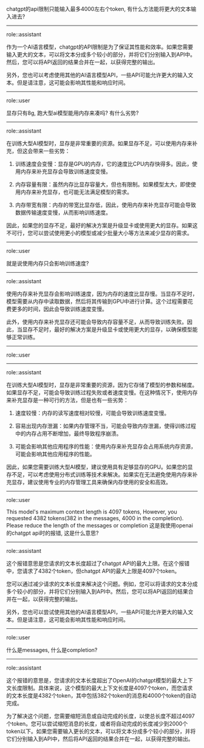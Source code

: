 chatgpt的api限制只能输入最多4000左右个token, 有什么方法能将更大的文本输入进去?

<hr class="__chatgpt_plugin">

role::assistant



作为一个AI语言模型，chatgpt的API限制是为了保证其性能和效率。如果您需要输入更大的文本，可以将文本分成多个较小的部分，并将它们分别输入到API中。然后，您可以将API返回的结果合并在一起，以获得完整的输出。

另外，您也可以考虑使用其他的AI语言模型API，一些API可能允许更大的输入文本。但是请注意，这可能会影响其性能和响应时间。

<hr class="__chatgpt_plugin">

role::user

显存只有8g, 跑大型ai模型能用内存来凑吗? 有什么劣势?

<hr class="__chatgpt_plugin">

role::assistant

在训练大型AI模型时，显存是非常重要的资源。如果显存不足，可以使用内存来补充，但这会带来一些劣势：

1. 训练速度会变慢：显存是GPU的内存，它的速度比CPU内存快得多。因此，使用内存来补充显存会导致训练速度变慢。

2. 内存容量有限：虽然内存比显存容量大，但也有限制。如果模型太大，即使使用内存来补充显存，也可能无法满足模型的需求。

3. 内存带宽有限：内存的带宽比显存低，因此，使用内存来补充显存可能会导致数据传输速度变慢，从而影响训练速度。

因此，如果您的显存不足，最好的解决方案是升级显卡或使用更大的显存。如果这不可行，您可以尝试使用更小的模型或减少批量大小等方法来减少显存的需求。

<hr class="__chatgpt_plugin">

role::user

就是说使用内存只会影响训练速度?

<hr class="__chatgpt_plugin">

role::assistant

使用内存来补充显存会影响训练速度，因为内存的速度比显存慢。当显存不足时，模型需要从内存中读取数据，然后将其传输到GPU中进行计算。这个过程需要花费更多的时间，因此会导致训练速度变慢。

此外，使用内存来补充显存还可能会导致内存容量不足，从而导致训练失败。因此，当显存不足时，最好的解决方案是升级显卡或使用更大的显存，以确保模型能够正常训练。

<hr class="__chatgpt_plugin">

role::user



<hr class="__chatgpt_plugin">

role::assistant

在训练大型AI模型时，显存是非常重要的资源，因为它存储了模型的参数和梯度。如果显存不足，可能会导致训练过程失败或者速度变慢。在这种情况下，使用内存来补充显存是一种可行的方法，但是也有一些劣势：

1. 速度较慢：内存的读写速度相对较慢，可能会导致训练速度变慢。

2. 容易出现内存泄漏：如果内存管理不当，可能会导致内存泄漏，使得训练过程中的内存占用不断增加，最终导致程序崩溃。

3. 可能会影响其他应用程序的性能：使用内存来补充显存会占用系统内存资源，可能会影响其他应用程序的性能。

因此，如果您需要训练大型AI模型，建议使用具有足够显存的GPU。如果您的显存不足，可以考虑使用分布式训练等技术来解决。如果实在无法避免使用内存来补充显存，建议使用专业的内存管理工具来确保内存使用的安全和高效。

<hr class="__chatgpt_plugin">

role::user

This model's maximum context length is 4097 tokens, However, you requested 4382 tokens(382 in the messages, 4000 in the completion). Please reduce the length of the messages or completion
这是我使用openai的chatgpt api时的报错, 这是什么意思?

<hr class="__chatgpt_plugin">

role::assistant

这个报错意思是您请求的文本长度超过了chatgpt API的最大上限。在这个报错中，您请求了4382个token，但chatgpt API的最大上限是4097个token。

您可以通过减少请求的文本长度来解决这个问题。例如，您可以将请求的文本分成多个较小的部分，并将它们分别输入到API中。然后，您可以将API返回的结果合并在一起，以获得完整的输出。

另外，您也可以尝试使用其他的AI语言模型API，一些API可能允许更大的输入文本。但是请注意，这可能会影响其性能和响应时间。

<hr class="__chatgpt_plugin">

role::user

什么是messages, 什么是completion?

<hr class="__chatgpt_plugin">

role::assistant

这个报错的意思是，您请求的文本长度超出了OpenAI的chatgpt模型的最大上下文长度限制。具体来说，这个模型的最大上下文长度是4097个token，而您请求的文本长度是4382个token，其中包括382个token的消息和4000个token的自动完成。

为了解决这个问题，您需要缩短消息或自动完成的长度，以使总长度不超过4097个token。您可以尝试缩短消息的长度，或者将自动完成的长度减少到2000个token以下。如果您需要输入更长的文本，可以将文本分成多个较小的部分，并将它们分别输入到API中，然后将API返回的结果合并在一起，以获得完整的输出。